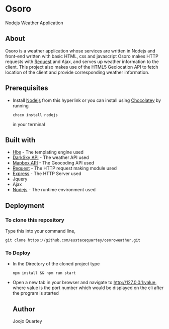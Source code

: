 # Osoro
Nodejs Weather Application

## About
Osoro is a weather application whose services are written in Nodejs and front-end written with basic HTML, css and javascript
Osoro makes HTTP requests with [Request](https://www.npmjs.com/package/request) and Ajax, and serves up weather information to the client.
This project also makes use of the HTML5 Geolocation API to fetch location of the client and provide corresponding weather information.

## Prerequisites
* Install [Nodejs](https://nodejs.org) from this hyperlink
or you can install using [Chocolatey](https://chocolatey.org) by running 

  ```
  choco install nodejs
  ```
  in your terminal

## Built with
* [Hbs](https://www.npmjs.com/package/hbs) - The templating engine used
* [DarkSky API](https://www.darksky.net) - The weather API used
* [Mapbox API](https://docs.mapbox.com/api/) - The Geocoding API used
* [Request](https://www.npmjs.com/package/request) - The HTTP request making module used
* [Express](https://www.npmjs.com/express) - The HTTP Server used
* Jquery
* Ajax
* [Nodejs](https://nodejs.org) - The runtime environment used 


## Deployment

### To clone this repository 
Type this into your command line,
  ```
  git clone https://github.com/eustacequartey/osoroweather.git
  ```

### To Deploy
* In the Directory of the cloned project type 
  ```
  npm install && npm run start
  ```
* Open a new tab in your browser and navigate to http://127.0.0.1:value, where value is the port number which would be displayed on the cli
  after the program is started
  
  
  ## Author
  Joojo Quartey
